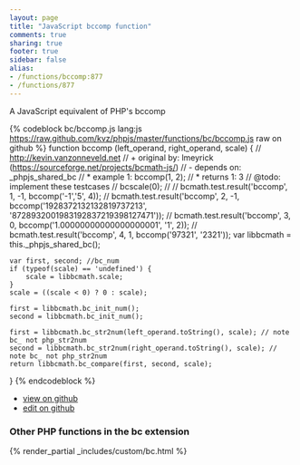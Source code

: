 ```yaml
---
layout: page
title: "JavaScript bccomp function"
comments: true
sharing: true
footer: true
sidebar: false
alias:
- /functions/bccomp:877
- /functions/877
---
```

<!-- Generated by Rakefile:build -->
A JavaScript equivalent of PHP's bccomp

{% codeblock bc/bccomp.js lang:js https://raw.github.com/kvz/phpjs/master/functions/bc/bccomp.js raw on github %}
function bccomp (left_operand, right_operand, scale) {
    // http://kevin.vanzonneveld.net
    // +   original by: lmeyrick (https://sourceforge.net/projects/bcmath-js/)
    // -    depends on: _phpjs_shared_bc
    // *     example 1: bccomp(1, 2);
    // *     returns 1: 3
    //  @todo: implement these testcases
    //        bcscale(0);
    //
    //        bcmath.test.result('bccomp', 1, -1, bccomp('-1','5', 4));
    //        bcmath.test.result('bccomp', 2, -1, bccomp('1928372132132819737213', '8728932001983192837219398127471'));
    //        bcmath.test.result('bccomp', 3,  0, bccomp('1.00000000000000000001', '1', 2));
    //        bcmath.test.result('bccomp', 4,  1, bccomp('97321', '2321'));
    var libbcmath = this._phpjs_shared_bc();

    var first, second; //bc_num
    if (typeof(scale) == 'undefined') {
        scale = libbcmath.scale;
    }
    scale = ((scale < 0) ? 0 : scale);

    first = libbcmath.bc_init_num();
    second = libbcmath.bc_init_num();

    first = libbcmath.bc_str2num(left_operand.toString(), scale); // note bc_ not php_str2num
    second = libbcmath.bc_str2num(right_operand.toString(), scale); // note bc_ not php_str2num
    return libbcmath.bc_compare(first, second, scale);
}
{% endcodeblock %}

 - [view on github](https://github.com/kvz/phpjs/blob/master/functions/bc/bccomp.js)
 - [edit on github](https://github.com/kvz/phpjs/edit/master/functions/bc/bccomp.js)

### Other PHP functions in the bc extension
{% render_partial _includes/custom/bc.html %}
